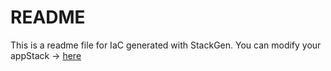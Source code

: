 # README
This is a readme file for IaC generated with StackGen.
You can modify your appStack -> [here](http://main.dev.stackgen.com/appstacks/f781f478-75c9-4cae-aa01-66b678e05950)
